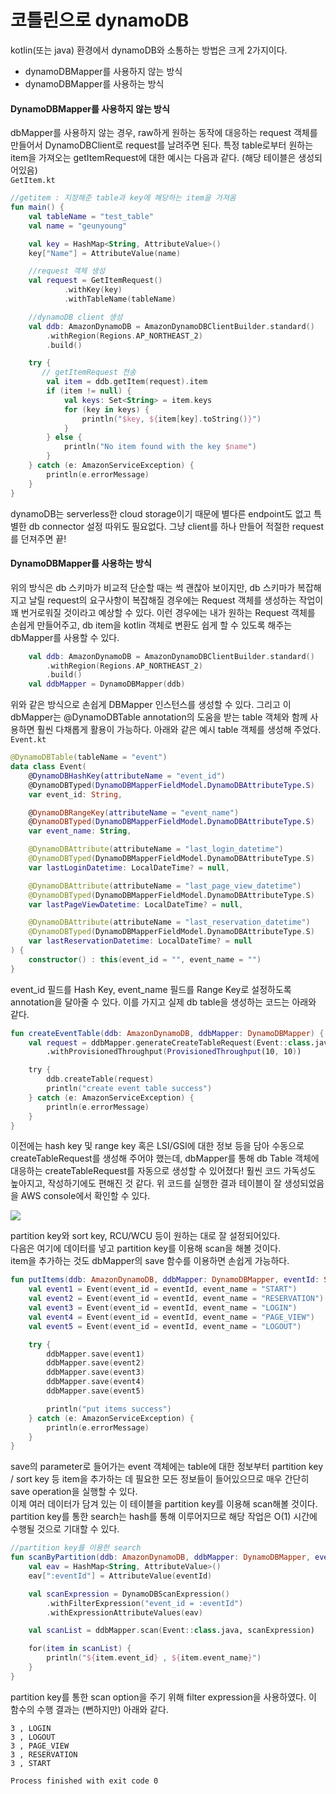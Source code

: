 # 코틀린으로 dynamoDB





kotlin(또는 java) 환경에서 dynamoDB와 소통하는 방법은 크게 2가지이다.

* dynamoDBMapper를 사용하지 않는 방식
* dynamoDBMapper를 사용하는 방식

#### DynamoDBMapper를 사용하지 않는 방식 <a href="#dynamodbmapper" id="dynamodbmapper"></a>

dbMapper를 사용하지 않는 경우, raw하게 원하는 동작에 대응하는 request 객체를 만들어서 DynamoDBClient로 request를 날려주면 된다. 특정 table로부터 원하는 item을 가져오는 getItemRequest에 대한 예시는 다음과 같다. (해당 테이블은 생성되어있음)\
`GetItem.kt`

```kotlin
//getitem : 지정해준 table과 key에 해당하는 item을 가져옴
fun main() {
    val tableName = "test_table"
    val name = "geunyoung"

    val key = HashMap<String, AttributeValue>()
    key["Name"] = AttributeValue(name)

    //request 객체 생성
    val request = GetItemRequest()
            .withKey(key)
            .withTableName(tableName)

    //dynamoDB client 생성
    val ddb: AmazonDynamoDB = AmazonDynamoDBClientBuilder.standard()
        .withRegion(Regions.AP_NORTHEAST_2)
        .build()

    try {
       // getItemRequest 전송
        val item = ddb.getItem(request).item
        if (item != null) {
            val keys: Set<String> = item.keys
            for (key in keys) {
                println("$key, ${item[key].toString()}")
            }
        } else {
            println("No item found with the key $name")
        }
    } catch (e: AmazonServiceException) {
        println(e.errorMessage)
    }
}
```

dynamoDB는 serverless한 cloud storage이기 때문에 별다른 endpoint도 없고 특별한 db connector 설정 따위도 필요없다. 그냥 client를 하나 만들어 적절한 request를 던져주면 끝!

#### DynamoDBMapper를 사용하는 방식 <a href="#dynamodbmapper" id="dynamodbmapper"></a>

위의 방식은 db 스키마가 비교적 단순할 때는 썩 괜찮아 보이지만, db 스키마가 복잡해지고 날릴 request의 요구사항이 복잡해질 경우에는 Request 객체를 생성하는 작업이 꽤 번거로워질 것이라고 예상할 수 있다. 이런 경우에는 내가 원하는 Request 객체를 손쉽게 만들어주고, db item을 kotlin 객체로 변환도 쉽게 할 수 있도록 해주는 dbMapper를 사용할 수 있다.

```kotlin
    val ddb: AmazonDynamoDB = AmazonDynamoDBClientBuilder.standard()
        .withRegion(Regions.AP_NORTHEAST_2)
        .build()
    val ddbMapper = DynamoDBMapper(ddb)
```

위와 같은 방식으로 손쉽게 DBMapper 인스턴스를 생성할 수 있다. 그리고 이 dbMapper는 @DynamoDBTable annotation의 도움을 받는 table 객체와 함께 사용하면 훨씬 다채롭게 활용이 가능하다. 아래와 같은 예시 table 객체를 생성해 주었다.\
`Event.kt`

```kotlin
@DynamoDBTable(tableName = "event")
data class Event(
    @DynamoDBHashKey(attributeName = "event_id")
    @DynamoDBTyped(DynamoDBMapperFieldModel.DynamoDBAttributeType.S)
    var event_id: String,

    @DynamoDBRangeKey(attributeName = "event_name")
    @DynamoDBTyped(DynamoDBMapperFieldModel.DynamoDBAttributeType.S)
    var event_name: String,

    @DynamoDBAttribute(attributeName = "last_login_datetime")
    @DynamoDBTyped(DynamoDBMapperFieldModel.DynamoDBAttributeType.S)
    var lastLoginDatetime: LocalDateTime? = null,

    @DynamoDBAttribute(attributeName = "last_page_view_datetime")
    @DynamoDBTyped(DynamoDBMapperFieldModel.DynamoDBAttributeType.S)
    var lastPageViewDatetime: LocalDateTime? = null,

    @DynamoDBAttribute(attributeName = "last_reservation_datetime")
    @DynamoDBTyped(DynamoDBMapperFieldModel.DynamoDBAttributeType.S)
    var lastReservationDatetime: LocalDateTime? = null
) {
    constructor() : this(event_id = "", event_name = "")
}
```

event\_id 필드를 Hash Key, event\_name 필드를 Range Key로 설정하도록 annotation을 달아줄 수 있다. 이를 가지고 실제 db table을 생성하는 코드는 아래와 같다.

```kotlin
fun createEventTable(ddb: AmazonDynamoDB, ddbMapper: DynamoDBMapper) {
    val request = ddbMapper.generateCreateTableRequest(Event::class.java)
        .withProvisionedThroughput(ProvisionedThroughput(10, 10))

    try {
        ddb.createTable(request)
        println("create event table success")
    } catch (e: AmazonServiceException) {
        println(e.errorMessage)
    }
}
```

이전에는 hash key 및 range key 혹은 LSI/GSI에 대한 정보 등을 담아 수동으로 createTableRequest를 생성해 주어야 했는데, dbMapper를 통해 db Table 객체에 대응하는 createTableRequest를 자동으로 생성할 수 있어졌다! 훨씬 코드 가독성도 높아지고, 작성하기에도 편해진 것 같다. 위 코드를 실행한 결과 테이블이 잘 생성되었음을 AWS console에서 확인할 수 있다.

![](https://media.vlpt.us/post-images/dvmflstm/0161c570-2b0f-11ea-89c4-a17182fe08af/image.png)

partition key와 sort key, RCU/WCU 등이 원하는 대로 잘 설정되어있다.\
다음은 여기에 데이터를 넣고 partition key를 이용해 scan을 해볼 것이다.\
item을 추가하는 것도 dbMapper의 save 함수를 이용하면 손쉽게 가능하다.

```kotlin
fun putItems(ddb: AmazonDynamoDB, ddbMapper: DynamoDBMapper, eventId: String) {
    val event1 = Event(event_id = eventId, event_name = "START")
    val event2 = Event(event_id = eventId, event_name = "RESERVATION")
    val event3 = Event(event_id = eventId, event_name = "LOGIN")
    val event4 = Event(event_id = eventId, event_name = "PAGE_VIEW")
    val event5 = Event(event_id = eventId, event_name = "LOGOUT")

    try {
        ddbMapper.save(event1)
        ddbMapper.save(event2)
        ddbMapper.save(event3)
        ddbMapper.save(event4)
        ddbMapper.save(event5)

        println("put items success")
    } catch (e: AmazonServiceException) {
        println(e.errorMessage)
    }
}
```

save의 parameter로 들어가는 event 객체에는 table에 대한 정보부터 partition key / sort key 등 item을 추가하는 데 필요한 모든 정보들이 들어있으므로 매우 간단히 save operation을 실행할 수 있다.\
이제 여러 데이터가 담겨 있는 이 테이블을 partition key를 이용해 scan해볼 것이다. partition key를 통한 search는 hash를 통해 이루어지므로 해당 작업은 O(1) 시간에 수행될 것으로 기대할 수 있다.

```kotlin
//partition key를 이용한 search
fun scanByPartition(ddb: AmazonDynamoDB, ddbMapper: DynamoDBMapper, eventId: String) {
    val eav = HashMap<String, AttributeValue>()
    eav[":eventId"] = AttributeValue(eventId)

    val scanExpression = DynamoDBScanExpression()
        .withFilterExpression("event_id = :eventId")
        .withExpressionAttributeValues(eav)

    val scanList = ddbMapper.scan(Event::class.java, scanExpression)

    for(item in scanList) {
        println("${item.event_id} , ${item.event_name}")
    }
}
```

partition key를 통한 scan option을 주기 위해 filter expression을 사용하였다. 이 함수의 수행 결과는 (뻔하지만) 아래와 같다.

```
3 , LOGIN
3 , LOGOUT
3 , PAGE_VIEW
3 , RESERVATION
3 , START

Process finished with exit code 0
```
